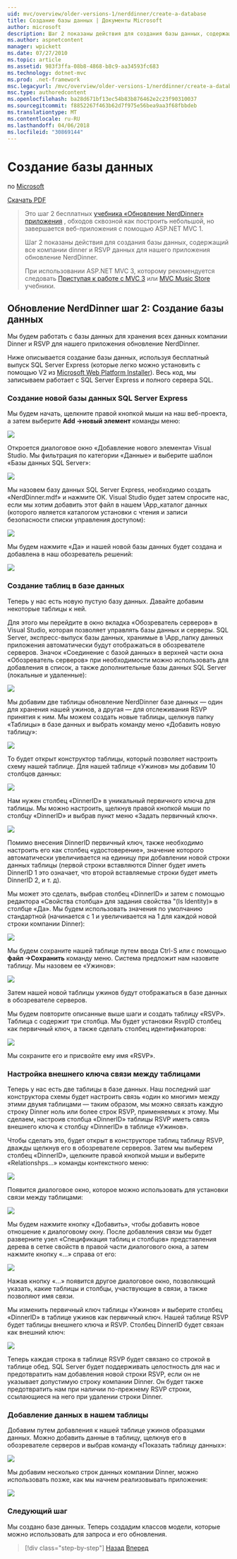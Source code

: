 ```yaml
---
uid: mvc/overview/older-versions-1/nerddinner/create-a-database
title: Создание базы данных | Документы Microsoft
author: microsoft
description: Шаг 2 показаны действия для создания базы данных, содержащий все компании dinner и RSVP данных для нашего приложения обновление NerdDinner.
ms.author: aspnetcontent
manager: wpickett
ms.date: 07/27/2010
ms.topic: article
ms.assetid: 983f3ffa-08b8-4868-b8c9-aa34593fc683
ms.technology: dotnet-mvc
ms.prod: .net-framework
msc.legacyurl: /mvc/overview/older-versions-1/nerddinner/create-a-database
msc.type: authoredcontent
ms.openlocfilehash: ba28d671bf13ec54b83b876462e2c23f90310037
ms.sourcegitcommit: f8852267f463b62d7f975e56bea9aa3f68fbbdeb
ms.translationtype: MT
ms.contentlocale: ru-RU
ms.lasthandoff: 04/06/2018
ms.locfileid: "30869144"
---
```

<a name="create-a-database"></a>Создание базы данных
====================
по [Microsoft](https://github.com/microsoft)

[Скачать PDF](http://aspnetmvcbook.s3.amazonaws.com/aspnetmvc-nerdinner_v1.pdf)

> Это шаг 2 бесплатных [учебника «Обновление NerdDinner» приложения](introducing-the-nerddinner-tutorial.md) , обходов сквозной как построить небольшой, но завершается веб-приложения с помощью ASP.NET MVC 1.
> 
> Шаг 2 показаны действия для создания базы данных, содержащий все компании dinner и RSVP данных для нашего приложения обновление NerdDinner.
> 
> При использовании ASP.NET MVC 3, которому рекомендуется следовать [Приступая к работе с MVC 3](../../older-versions/getting-started-with-aspnet-mvc3/cs/intro-to-aspnet-mvc-3.md) или [MVC Music Store](../../older-versions/mvc-music-store/mvc-music-store-part-1.md) учебники.


## <a name="nerddinner-step-2-creating-the-database"></a>Обновление NerdDinner шаг 2: Создание базы данных

Мы будем работать с базы данных для хранения всех данных компании Dinner и RSVP для нашего приложения обновление NerdDinner.

Ниже описывается создание базы данных, используя бесплатный выпуск SQL Server Express (которые легко можно установить с помощью V2 из [Microsoft Web Platform Installer](https://www.microsoft.com/web/downloads/platform.aspx)). Весь код, мы записываем работает с SQL Server Express и полного сервера SQL.

### <a name="creating-a-new-sql-server-express-database"></a>Создание новой базы данных SQL Server Express

Мы будем начать, щелкните правой кнопкой мыши на наш веб-проекта, а затем выберите **Add -&gt;новый элемент** команды меню:

![](create-a-database/_static/image1.png)

Откроется диалоговое окно «Добавление нового элемента» Visual Studio. Мы фильтрация по категории «Данные» и выберите шаблон «Базы данных SQL Server»:

![](create-a-database/_static/image2.png)

Мы назовем базу данных SQL Server Express, необходимо создать «NerdDinner.mdf» и нажмите ОК. Visual Studio будет затем спросите нас, если мы хотим добавить этот файл в нашем \App\_каталог данных (которого является каталогом установки с чтения и записи безопасности списки управления доступом):

![](create-a-database/_static/image3.png)

Мы будем нажмите «Да» и нашей новой базы данных будет создана и добавлена в наш обозреватель решений:

![](create-a-database/_static/image4.png)

### <a name="creating-tables-within-our-database"></a>Создание таблиц в базе данных

Теперь у нас есть новую пустую базу данных. Давайте добавим некоторые таблицы к ней.

Для этого мы перейдите в окно вкладка «Обозреватель серверов» в Visual Studio, которая позволяет управлять базы данных и серверы. SQL Server, экспресс-выпуск базы данных, хранимые в \App\_папку данных приложения автоматически будут отображаться в обозревателе серверов. Значок «Соединение с базой данных» в верхней части окна «Обозреватель серверов» при необходимости можно использовать для добавления в список, а также дополнительные базы данных SQL Server (локальные и удаленные):

![](create-a-database/_static/image5.png)

Мы добавим две таблицы обновление NerdDinner базе данных — один для хранения нашей ужинов, а другая — для отслеживания RSVP принятия к ним. Мы можем создать новые таблицы, щелкнув папку «Таблицы» в базе данных и выбрать команду меню «Добавить новую таблицу»:

![](create-a-database/_static/image6.png)

То будет открыт конструктор таблицы, который позволяет настроить схему нашей таблице. Для нашей таблице «Ужинов» мы добавим 10 столбцов данных:

![](create-a-database/_static/image7.png)

Нам нужен столбец «DinnerID» в уникальный первичного ключа для таблицы. Мы можно настроить, щелкнув правой кнопкой мыши по столбцу «DinnerID» и выбрав пункт меню «Задать первичный ключ».

![](create-a-database/_static/image8.png)

Помимо внесения DinnerID первичный ключ, также необходимо настроить его как столбец «удостоверение», значение которого автоматически увеличивается на единицу при добавлении новой строки данных таблицы (первой строки вставляются Dinner будет иметь DinnerID 1 это означает, что второй вставляемые строки будет иметь DinnerID 2, и т. д).

Мы может это сделать, выбрав столбец «DinnerID» и затем с помощью редактора «Свойства столбца» для задания свойства "(Is Identity)» в столбце «Да». Мы будем использовать значения по умолчанию стандартной (начинается с 1 и увеличивается на 1 для каждой новой строки компании Dinner):

![](create-a-database/_static/image9.png)

Мы будем сохраните нашей таблице путем ввода Ctrl-S или с помощью **файл -&gt;Сохранить** команду меню. Система предложит нам назовите таблицу. Мы назовем ее «Ужинов»:

![](create-a-database/_static/image10.png)

Затем нашей новой таблицы ужинов будут отображаться в базе данных в обозревателе серверов.

Мы будем повторите описанные выше шаги и создать таблицу «RSVP». Таблица с содержит три столбца. Мы будет установки RsvpID столбец как первичный ключ, а также сделать столбец идентификаторов:

![](create-a-database/_static/image11.png)

Мы сохраните его и присвойте ему имя «RSVP».

### <a name="setting-up-a-foreign-key-relationship-between-tables"></a>Настройка внешнего ключа связи между таблицами

Теперь у нас есть две таблицы в базе данных. Наш последний шаг конструктора схемы будет настроить связь «один ко многим» между этими двумя таблицами — таким образом, мы можно связать каждую строку Dinner ноль или более строк RSVP, применяемых к этому. Мы сделаем, настроив столбца «DinnerID» таблицы RSVP иметь связь внешнего ключа к столбцу «DinnerID» в таблице «Ужинов».

Чтобы сделать это, будет открыт в конструкторе таблиц таблицу RSVP, дважды щелкнув его в обозревателе серверов. Затем мы выберем столбец «DinnerID», щелкните правой кнопкой мыши и выберите «Relationshps...» команды контекстного меню:

![](create-a-database/_static/image12.png)

Появится диалоговое окно, которое можно использовать для установки связи между таблицами:

![](create-a-database/_static/image13.png)

Мы будем нажмите кнопку «Добавить», чтобы добавить новое отношение к диалоговому окну. После добавления связи мы будет разверните узел «Спецификация таблиц и столбцов» представления дерева в сетке свойств в правой части диалогового окна, а затем нажмите кнопку «...» справа от его:

![](create-a-database/_static/image14.png)

Нажав кнопку «...» появится другое диалоговое окно, позволяющий указать, какие таблицы и столбцы, участвующие в связи, а также позволяют имя связи.

Мы изменить первичный ключ таблицы «Ужинов» и выберите столбец «DinnerID» в таблице ужинов как первичный ключ. Нашей таблице RSVP будет таблицы внешнего ключа и RSVP. Столбец DinnerID будет связан как внешний ключ:

![](create-a-database/_static/image15.png)

Теперь каждая строка в таблице RSVP будет связано со строкой в таблице обед. SQL Server будет поддерживать целостность для нас и предотвратить нам добавления новой строки RSVP, если он не указывает допустимую строку компании Dinner. Он будет также предотвратить нам при наличии по-прежнему RSVP строки, ссылающиеся на него при удалении строки Dinner.

### <a name="adding-data-to-our-tables"></a>Добавление данных в нашем таблицы

Добавим путем добавления к нашей таблице ужинов образцами данных. Можно добавить данные в таблицу, щелкнув его в обозревателе серверов и выбрав команду «Показать таблицу данных»:

![](create-a-database/_static/image16.png)

Мы добавим несколько строк данных компании Dinner, можно использовать позже, как мы начнем реализовывать приложения:

![](create-a-database/_static/image17.png)

### <a name="next-step"></a>Следующий шаг

Мы создано базе данных. Теперь создадим классов модели, которые можно использовать для запроса и его обновления.

> [!div class="step-by-step"]
> [Назад](create-a-new-aspnet-mvc-project.md)
> [Вперед](build-a-model-with-business-rule-validations.md)
